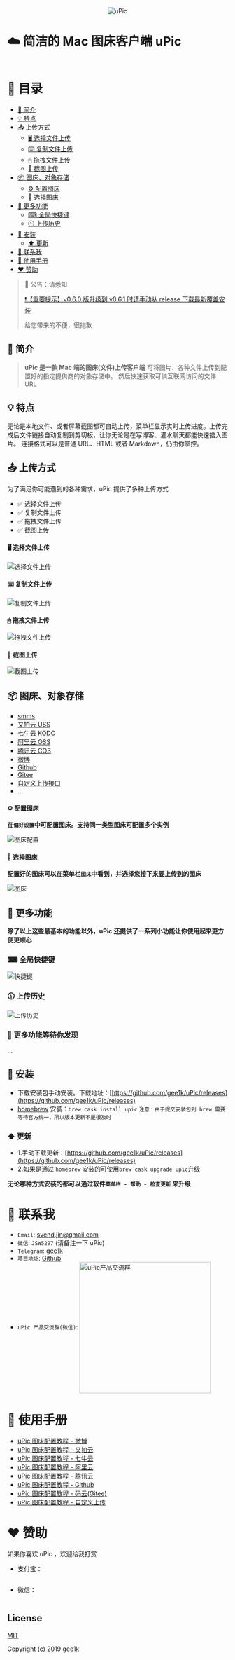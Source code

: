 <div align="center">
  <img src="./screenshot/logo.png" alt="uPic">
</div>

# ☁️ 简洁的 Mac 图床客户端 uPic

<div style="display: flex;justify-content: center;" align="center">
   <a href="https://github.com/gee1k/uPic/stargazers">
    <img src="https://img.shields.io/github/stars/gee1k/uPic.svg?style=popout-square" alt="">
  </a> <a href="https://github.com/gee1k/uPic/releases" style="margin: 0 5px;">
    <img src="https://img.shields.io/github/downloads/gee1k/uPic/total.svg?style=popout-square" alt="">
  </a> <a href="https://github.com/gee1k/uPic/releases/latest">
    <img src="https://img.shields.io/github/release/gee1k/uPic.svg?style=popout-square" alt="">
  </a>
</div>

# 📓 目录

- [📑 简介](#-简介)
- [💡 特点](#-特点)
- [📤 上传方式](#-上传方式)
	- [🖥 选择文件上传](#-选择文件上传)
	- [⌨️ 复制文件上传](#-复制文件上传)
	- [🖱 拖拽文件上传](#-拖拽文件上传)
	- [📸 截图上传](#-截图上传)
- [📦 图床、对象存储](#-图床对象存储)
	- [⚙️ 配置图床](#-配置图床)
	- [🔦 选择图床](#-选择图床)
- [🧰 更多功能](#-更多功能)
	- [⌨︎ 全局快捷键](#-全局快捷键)
	- [🕦 上传历史](#-上传历史)
- [🚀 安装](#-安装)
	- [⬆️ 更新](#-更新)
- [💌 联系我](#-联系我)
- [📝 使用手册](#-使用手册)
- [❤️ 赞助](#-赞助)



> 📌 公告：请悉知
>
>  [❗【重要提示】v0.6.0 版升级到 v0.6.1 时请手动从 release 下载最新覆盖安装](https://github.com/gee1k/uPic/issues/12)
>
> 给您带来的不便，很抱歉



## 📑 简介

> **uPic 是一款 Mac 端的图床(文件)上传客户端**
> 可将图片、各种文件上传到配置好的指定提供商的对象存储中。
> 然后快速获取可供互联网访问的文件 URL

## 💡 特点

无论是本地文件、或者屏幕截图都可自动上传，菜单栏显示实时上传进度。上传完成后文件链接自动复制到剪切板，让你无论是在写博客、灌水聊天都能快速插入图片。
连接格式可以是普通 URL、HTML 或者 Markdown，仍由你掌控。

## 📤 上传方式

为了满足你可能遇到的各种需求，uPic 提供了多种上传方式

- ✅ 选择文件上传
- ✅ 复制文件上传
- ✅ 拖拽文件上传
- ✅ 截图上传

#### 🖥 选择文件上传

![选择文件上传](./screenshot/selectFile.gif)

#### ⌨️ 复制文件上传

![复制文件上传](./screenshot/paste.gif)

#### 🖱 拖拽文件上传

![拖拽文件上传](./screenshot/drag.gif)

#### 📸 截图上传

![截图上传](./screenshot/screenshot.gif)

## 📦 图床、对象存储

- [smms](https://sm.ms/)
- [又拍云 USS](https://www.upyun.com/products/file-storage)
- [七牛云 KODO](https://www.qiniu.com/products/kodo)
- [阿里云 OSS](https://www.aliyun.com/product/oss/)
- [腾讯云 COS](https://cloud.tencent.com/product/cos)
- [微博](https://weibo.com/)
- [Github](https://github.com/settings/tokens)
- [Gitee](https://gitee.com/profile/personal_access_tokens)
- [自定义上传接口](https://blog.svend.cc/upic/tutorials/custom)
- ...

#### ⚙️ 配置图床

**在`偏好设置`中可配置图床。支持同一类型图床可配置多个实例**

![图床配置](./screenshot/hosts.png)

#### 🔦 选择图床

**配置好的图床可以在菜单栏`图床`中看到，并选择您接下来要上传到的图床**

![图床](./screenshot/default-host.png)

## 🧰 更多功能

**除了以上这些最基本的功能以外，uPic 还提供了一系列小功能让你使用起来更方便更顺心**

### ⌨︎ 全局快捷键

![快捷键](./screenshot/shortcuts.png)

### 🕦 上传历史

![上传历史](./screenshot/history.png)

### 📢 更多功能等待你发现

...



## 🚀 安装

- 下载安装包手动安装。下载地址：[https://github.com/gee1k/uPic/releases](https://github.com/gee1k/uPic/releases)
- [homebrew](https://brew.sh/) 安装：`brew cask install upic`   `注意：由于提交安装包到 brew 需要等待官方统一，所以版本更新不是很及时`

### ⬆️ 更新

- 1.手动下载更新：[https://github.com/gee1k/uPic/releases](https://github.com/gee1k/uPic/releases)
- 2.如果是通过 `homebrew` 安装的可使用`brew cask upgrade upic`升级

**无论哪种方式安装的都可以通过软件`菜单栏 - 帮助 - 检查更新` 来升级**

# 💌 联系我

- `Email`: svend.jin@gmail.com
- `微信`: `JSW5297` (请备注一下 uPic)
- `Telegram`: [gee1k](https://t.me/gee1k)
- `项目地址`: [Github](https://github.com/gee1k/uPic)
- `uPic 产品交流群(微信)`: 
	<img src="https://raw.githubusercontent.com/gee1k/oss/master/personal/uPic-wechat.JPG" alt="uPic产品交流群" style="width: 300px;" align="center">

# 📝 使用手册

- [uPic 图床配置教程 - 微博](https://blog.svend.cc/upic/tutorials/weibo)
- [uPic 图床配置教程 - 又拍云](https://blog.svend.cc/upic/tutorials/upyun_uss)
- [uPic 图床配置教程 - 七牛云](https://blog.svend.cc/upic/tutorials/qiniu_kodo)
- [uPic 图床配置教程 - 阿里云](https://blog.svend.cc/upic/tutorials/aliyun_oss)
- [uPic 图床配置教程 - 腾讯云](https://blog.svend.cc/upic/tutorials/tencent_cos)
- [uPic 图床配置教程 - Github](https://blog.svend.cc/upic/tutorials/github)
- [uPic 图床配置教程 - 码云(Gitee)](https://blog.svend.cc/upic/tutorials/gitee)
- [uPic 图床配置教程 - 自定义上传](https://blog.svend.cc/upic/tutorials/custom)


# ❤️ 赞助

如果你喜欢 uPic ，欢迎给我打赏

- 支付宝：

<img src="./screenshot/qrcode/alipay-mini.jpeg" alt="">

- 微信：

<img src="./screenshot/qrcode/wechat-mini.jpeg" alt="">

## License

[MIT](http://opensource.org/licenses/MIT)

Copyright (c) 2019 gee1k

